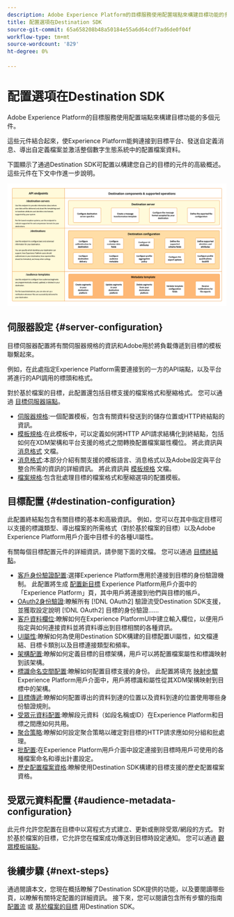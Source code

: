 ```yaml
---
description: Adobe Experience Platform的目標服務使用配置端點來構建目標功能的多個元件。 瞭解這些元件組合如何使Experience Platform能夠連接到目標合作夥伴、發送自定義消息以及激活整個數字生態系統中的配置檔案資料。
title: 配置選項在Destination SDK
source-git-commit: 65a658208b48a50184e55a6d64cdf7ad6de0f04f
workflow-type: tm+mt
source-wordcount: '829'
ht-degree: 0%

---
```



# 配置選項在Destination SDK

Adobe Experience Platform的目標服務使用配置端點來構建目標功能的多個元件。

這些元件結合起來，使Experience Platform能夠連接到目標平台、發送自定義消息、導出自定義檔案並激活整個數字生態系統中的配置檔案資料。

下圖顯示了通過Destination SDK可配置以構建您自己的目標的元件的高級概述。 這些元件在下文中作進一步說明。

![顯示Destination SDK元件、配置端點及其支援的操作的圖。](../assets/functionality/destination-sdk-components-diagram.png)

## 伺服器設定 {#server-configuration}

目標伺服器配置將有關伺服器規格的資訊和Adobe用於將負載傳遞到目標的模板聯繫起來。

例如，在此處指定Experience Platform需要連接到的一方的API端點，以及平台將進行的API調用的標頭和格式。

對於基於檔案的目標，此配置還包括目標支援的檔案格式和壓縮格式。 您可以通過 [目標伺服器端點](../authoring-api/destination-server/create-destination-server.md)。

* [伺服器規格](destination-server/server-specs.md):一個配置模板，包含有關資料發送到的儲存位置或HTTP終結點的資訊。
* [模板規格](destination-server/templating-specs.md):在此模板中，可以定義如何將HTTP API請求結構化到終結點，包括如何在XDM架構和平台支援的格式之間轉換配置檔案屬性欄位。 將此資訊與 [消息格式](destination-server/message-format.md) 文檔。
* [消息格式](destination-server/message-format.md):本部分介紹有關支援的模板語言、消息格式以及Adobe設定與平台整合所需的資訊的詳細資訊。 將此資訊與 [模板規格](destination-server/templating-specs.md) 文檔。
* [檔案規格](destination-server/file-formatting.md):包含批處理目標的檔案格式和壓縮選項的配置模板。

## 目標配置 {#destination-configuration}

此配置終結點包含有關目標的基本和高級資訊。 例如，您可以在其中指定目標可以支援的標識類型、導出檔案的所需格式（對於基於檔案的目標）以及Adobe Experience Platform用戶介面中目標卡的各種UI屬性。

有關每個目標配置元件的詳細資訊，請參閱下面的文檔。 您可以通過 [目標終結點](../authoring-api/destination-configuration/create-destination-configuration.md)。

* [客戶身份驗證配置](destination-configuration/customer-authentication.md):選擇Experience Platform應用於連接到目標的身份驗證機制。 此配置將生成 [配置新目標](../../ui/connect-destination.md) Experience Platform用戶介面中的「Experience Platform」頁，其中用戶將連接到他們與目標的帳戶。
* [OAuth2身份驗證](destination-configuration/oauth2-authentication.md):瞭解所有 [!DNL OAuth2] 驗證流受Destination SDK支援，並獲取設定說明 [!DNL OAuth2] 目標的身份驗證……
* [客戶資料欄位](destination-configuration/customer-data-fields.md):瞭解如何在Experience PlatformUI中建立輸入欄位，以便用戶指定與如何連接資料並將資料導出到目標相關的各種資訊。
* [UI屬性](destination-configuration/ui-attributes.md):瞭解如何為使用Destination SDK構建的目標配置UI屬性，如文檔連結、目標卡類別以及目標連接類型和頻率。
* [架構配置](destination-configuration/schema-configuration.md):瞭解如何定義目標的目標架構，用戶可以將配置檔案屬性和標識映射到該架構。
* [標識命名空間配置](destination-configuration/identity-namespace-configuration.md):瞭解如何配置目標支援的身份。 此配置將填充 [映射步驟](../../ui/activate-segment-streaming-destinations.md#mapping) Experience Platform用戶介面中，用戶將標識和屬性從其XDM架構映射到目標中的架構。
* [目標傳遞](destination-configuration/destination-delivery.md):瞭解如何配置導出的資料到達的位置以及資料到達的位置使用哪些身份驗證規則。
* [受眾元資料配置](destination-configuration/audience-metadata-configuration.md):瞭解段元資料（如段名稱或ID）在Experience Platform和目標之間應如何共用。
* [聚合策略](destination-configuration/aggregation-policy.md):瞭解如何設定聚合策略以確定對目標的HTTP請求應如何分組和批處理。
* [批配置](destination-configuration/batch-configuration.md):在Experience Platform用戶介面中設定連接到目標時用戶可使用的各種檔案命名和導出計畫設定。
* [歷史配置檔案資格](destination-configuration/historical-profile-qualifications.md):瞭解使用Destination SDK構建的目標支援的歷史配置檔案資格。

## 受眾元資料配置 {#audience-metadata-configuration}

此元件允許您配置在目標中以寫程式方式建立、更新或刪除受眾/網段的方式。 對於基於檔案的目標，它允許您在檔案成功傳送到目標時設定通知。 您可以通過 [觀眾模板端點](../metadata-api/create-audience-template.md)。

## 後續步驟 {#next-steps}

通過閱讀本文，您現在概括瞭解了Destination SDK提供的功能，以及要閱讀哪些頁，以瞭解有關特定配置的詳細資訊。 接下來，您可以閱讀包含所有步驟的指南 [配置流](../guides/configure-destination-instructions.md) 或 [基於檔案的目標](../guides/configure-file-based-destination-instructions.md) 用Destination SDK。
